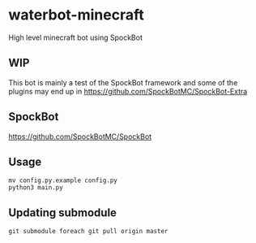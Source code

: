# waterbot-minecraft
High level minecraft bot using SpockBot

## WIP
This bot is mainly a test of the SpockBot framework and some of the plugins may end up in https://github.com/SpockBotMC/SpockBot-Extra

## SpockBot 
https://github.com/SpockBotMC/SpockBot

## Usage

```
mv config.py.example config.py
python3 main.py
```

## Updating submodule
`git submodule foreach git pull origin master`
